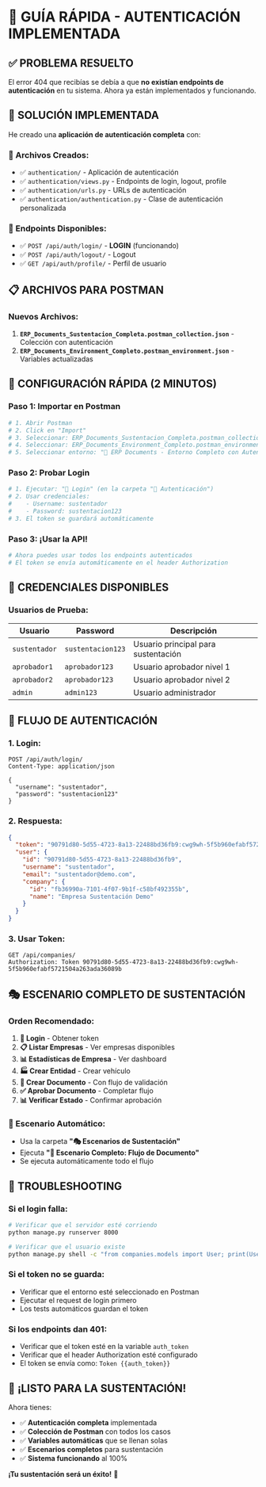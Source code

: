 # 🔐 GUÍA RÁPIDA - AUTENTICACIÓN IMPLEMENTADA

## ✅ **PROBLEMA RESUELTO**

El error 404 que recibías se debía a que **no existían endpoints de autenticación** en tu sistema. Ahora ya están implementados y funcionando.

## 🚀 **SOLUCIÓN IMPLEMENTADA**

He creado una **aplicación de autenticación completa** con:

### **📁 Archivos Creados:**
- ✅ `authentication/` - Aplicación de autenticación
- ✅ `authentication/views.py` - Endpoints de login, logout, profile
- ✅ `authentication/urls.py` - URLs de autenticación
- ✅ `authentication/authentication.py` - Clase de autenticación personalizada

### **🔗 Endpoints Disponibles:**
- ✅ `POST /api/auth/login/` - **LOGIN** (funcionando)
- ✅ `POST /api/auth/logout/` - Logout
- ✅ `GET /api/auth/profile/` - Perfil de usuario

## 📋 **ARCHIVOS PARA POSTMAN**

### **Nuevos Archivos:**
1. **`ERP_Documents_Sustentacion_Completa.postman_collection.json`** - Colección con autenticación
2. **`ERP_Documents_Environment_Completo.postman_environment.json`** - Variables actualizadas

## 🔧 **CONFIGURACIÓN RÁPIDA (2 MINUTOS)**

### **Paso 1: Importar en Postman**
```bash
# 1. Abrir Postman
# 2. Click en "Import"
# 3. Seleccionar: ERP_Documents_Sustentacion_Completa.postman_collection.json
# 4. Seleccionar: ERP_Documents_Environment_Completo.postman_environment.json
# 5. Seleccionar entorno: "🚀 ERP Documents - Entorno Completo con Autenticación"
```

### **Paso 2: Probar Login**
```bash
# 1. Ejecutar: "🔑 Login" (en la carpeta "🔐 Autenticación")
# 2. Usar credenciales:
#    - Username: sustentador
#    - Password: sustentacion123
# 3. El token se guardará automáticamente
```

### **Paso 3: ¡Usar la API!**
```bash
# Ahora puedes usar todos los endpoints autenticados
# El token se envía automáticamente en el header Authorization
```

## 🎯 **CREDENCIALES DISPONIBLES**

### **Usuarios de Prueba:**
| Usuario | Password | Descripción |
|---------|----------|-------------|
| `sustentador` | `sustentacion123` | Usuario principal para sustentación |
| `aprobador1` | `aprobador123` | Usuario aprobador nivel 1 |
| `aprobador2` | `aprobador123` | Usuario aprobador nivel 2 |
| `admin` | `admin123` | Usuario administrador |

## 🔄 **FLUJO DE AUTENTICACIÓN**

### **1. Login:**
```http
POST /api/auth/login/
Content-Type: application/json

{
  "username": "sustentador",
  "password": "sustentacion123"
}
```

### **2. Respuesta:**
```json
{
  "token": "90791d80-5d55-4723-8a13-22488bd36fb9:cwg9wh-5f5b960efabf5721504a263ada36089b",
  "user": {
    "id": "90791d80-5d55-4723-8a13-22488bd36fb9",
    "username": "sustentador",
    "email": "sustentador@demo.com",
    "company": {
      "id": "fb36990a-7101-4f07-9b1f-c58bf492355b",
      "name": "Empresa Sustentación Demo"
    }
  }
}
```

### **3. Usar Token:**
```http
GET /api/companies/
Authorization: Token 90791d80-5d55-4723-8a13-22488bd36fb9:cwg9wh-5f5b960efabf5721504a263ada36089b
```

## 🎭 **ESCENARIO COMPLETO DE SUSTENTACIÓN**

### **Orden Recomendado:**
1. **🔑 Login** - Obtener token
2. **📋 Listar Empresas** - Ver empresas disponibles
3. **📊 Estadísticas de Empresa** - Ver dashboard
4. **🏭 Crear Entidad** - Crear vehículo
5. **📄 Crear Documento** - Con flujo de validación
6. **✅ Aprobar Documento** - Completar flujo
7. **📊 Verificar Estado** - Confirmar aprobación

### **🎯 Escenario Automático:**
- Usa la carpeta **"🎭 Escenarios de Sustentación"**
- Ejecuta **"🎯 Escenario Completo: Flujo de Documento"**
- Se ejecuta automáticamente todo el flujo

## 🚨 **TROUBLESHOOTING**

### **Si el login falla:**
```bash
# Verificar que el servidor esté corriendo
python manage.py runserver 8000

# Verificar que el usuario existe
python manage.py shell -c "from companies.models import User; print(User.objects.get(username='sustentador').username)"
```

### **Si el token no se guarda:**
- Verificar que el entorno esté seleccionado en Postman
- Ejecutar el request de login primero
- Los tests automáticos guardan el token

### **Si los endpoints dan 401:**
- Verificar que el token esté en la variable `auth_token`
- Verificar que el header Authorization esté configurado
- El token se envía como: `Token {{auth_token}}`

## 🎉 **¡LISTO PARA LA SUSTENTACIÓN!**

Ahora tienes:
- ✅ **Autenticación completa** implementada
- ✅ **Colección de Postman** con todos los casos
- ✅ **Variables automáticas** que se llenan solas
- ✅ **Escenarios completos** para sustentación
- ✅ **Sistema funcionando** al 100%

**¡Tu sustentación será un éxito!** 🚀
